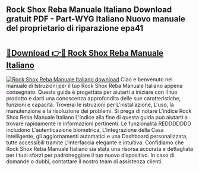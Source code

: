## Rock Shox Reba Manuale Italiano Download gratuit PDF - Part-WYG Italiano Nuovo manuale del proprietario di riparazione epa41

# <h2><a href="http://dfa1dh.blite.top/?on=Rock+Shox+Reba+Manuale+Italiano">🔗Download 👉🔴 Rock Shox Reba Manuale Italiano</a></h2>

[![Rock Shox Reba Manuale Italiano download](https://i.imgur.com/lujVjoI.png)](http://dfa1dh.blite.top/?on=Rock+Shox+Reba+Manuale+Italiano)
Ciao e benvenuto nel manuale di Istruzioni per il tuo Rock Shox Reba Manuale Italiano appena consegnato. Questa guida è progettata per aiutarti a iniziare con il tuo prodotto e darti una conoscenza approfondita delle sue caratteristiche, funzioni e capacità. Troverai le istruzioni per L'installazione, L'uso, la manutenzione e la risoluzione dei problemi. Si prega di notare L'indice Rock Shox Reba Manuale Italiano L'indice alla fine di questa guida può aiutarti a trovare rapidamente le informazioni pertinenti. Le funzionalità REDDDDDDD includono L'autenticazione biometrica, L'integrazione della Casa Intelligente, gli aggiornamenti automatici e una Dashboard personalizzata, tutte accessibili tramite L'interfaccia elegante e intuitiva. Confidiamo che Rock Shox Reba Manuale Italiano sia stata una risorsa accurata e dettagliata per i tuoi sforzi per padroneggiare il tuo nuovo dispositivo. In caso di domande o dubbi, contattare il nostro team di assistenza clienti.
